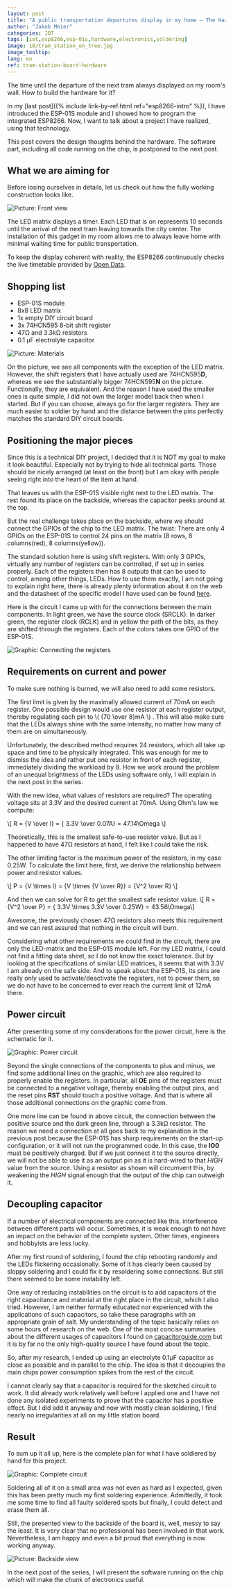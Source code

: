 ```yaml
---
layout: post
title: "A public transportation departures display in my home – The Hardware"
author: "Jakob Meier"
categories: IOT
tags: [iot,esp8266,esp-01s,hardware,electronics,soldering]
image: 18/tram_station_on_tree.jpg
image_tooltip: 
lang: en
ref: tram-station-board-hardware
---
```


<p class="intro">The time until the departure of the next tram always displayed on my room's wall. How to build the hardware for it?</p>

In my [last post]({% include link-by-ref.html ref="esp8266-intro" %}), I have introduced the ESP-01S module and I showed how to program the integrated ESP8266. Now, I want to talk about a project I have realized, using that technology.

This post covers the design thoughts behind the hardware. The software part, including all code running on the chip, is postponed to the next post.

## What we are aiming for

Before losing ourselves in details, let us check out how the fully working construction looks like.

![Picture: Front view](/assets/img/18/station_board_on.jpg)

The LED matrix displays a timer. Each LED that is on represents 10 seconds until the arrival of the next tram leaving towards the city center. The installation of this gadget in my room allows me to always leave home with minimal waiting time for public transportation.

To keep the display coherent with reality, the ESP8266 continuously checks the live timetable provided by [Open Data](https://transport.opendata.ch/).

## Shopping list
 - ESP-01S module
 - 8x8 LED matrix
 - 1x empty DIY circuit board
 - 3x 74HCN595 8-bit shift register
 - 47Ω and 3.3kΩ resistors
 - 0.1 μF electrolyte capacitor
 
![Picture: Materials](/assets/img/18/tram_station_components.jpg)

On the picture, we see all components with the exception of the LED matrix. However, the shift registers that I have actually used are 74HCN595**D**, whereas we see the substantially bigger 74HCN595**N** on the picture. Functionally, they are equivalent. And the reason I have used the smaller ones is quite simple, I did not own the larger model back then when I started. But if you can choose, always go for the larger registers. They are much easier to soldier by hand and the distance between the pins perfectly matches the standard DIY circuit boards.

## Positioning the major pieces

Since this is a technical DIY project, I decided that it is NOT my goal to make it look beautiful. Especially not by trying to hide all technical parts. Those should be nicely arranged (at least on the front) but I am okay with people seeing right into the heart of the item at hand.

That leaves us with the ESP-01S visible right next to the LED matrix. The rest found its place on the backside, whereas the capacitor peeks around at the top.

But the real challenge takes place on the backside, where we should connect the GPIOs of the chip to the LED matrix. The twist: There are only 4 GPIOs on the ESP-01S to control 24 pins on the matrix (8 rows, 8 columns(red), 8 columns(yellow)). 

The standard solution here is using shift registers. With only 3 GPIOs, virtually any number of registers can be controlled, if set up in series properly. Each of the registers then has 8 outputs that can be used to control, among other things, LEDs. How to use them exactly, I am not going to explain right here, there is already plenty information about it on the web and the datasheet of the specific model I have used can be found [here](https://www.sparkfun.com/datasheets/IC/SN74HC595.pdf).

Here is the circuit I came up with for the connections between the main components. In light green, we have the source clock (SRCLK). In darker green, the register clock (RCLK) and in yellow the path of the bits, as they are shifted through the registers. Each of the colors takes one GPIO of the ESP-01S. 

![Graphic: Connecting the registers](/assets/img/18/station_board_logic.png)

## Requirements on current and power

To make sure nothing is burned, we will also need to add some resistors.

The first limit is given by the maximally allowed current of 70mA on each register. One possible design would use one resistor at each register output, thereby regulating each pin to \\( {70 \over 8}mA \\) . This will also make sure that the LEDs always shine with the same intensity, no matter how many of them are on simultaneously. 

Unfortunately, the described method requires 24 resistors, which all take up space and time to be physically integrated. This was enough for me to dismiss the idea and rather put one resistor in front of each register, immediately dividing the workload by 8. How we work around the problem of an unequal brightness of the LEDs using software only, I will explain in the next post in the series.

With the new idea, what values of resistors are required? The operating voltage sits at 3.3V and the desired current at 70mA. Using Ohm's law we compute:

\\[ R = {V \over I} = { 3.3V \over 0.07A} = 47.14\Omega \\]

Theoretically, this is the smallest safe-to-use resistor value. But as I happened to have 47Ω resistors at hand, I felt like I could take the risk.

The other limiting factor is the maximum power of the resistors, in my case 0.25W. To calculate the limit here, first, we derive the relationship between power and resistor values.

\\[ P = {V \times I} = {V \times {V \over R}} = {V^2 \over R} \\]

And then we can solve for R to get the smallest safe resistor value.
\\[ R = {V^2 \over P} = { 3.3V \times 3.3V \over 0.25W} = 43.56\Omega\\]

Awesome, the previously chosen 47Ω resistors also meets this requirement and we can rest assured that nothing in the circuit will burn.

Considering what other requirements we could find in the circuit, there are only the LED-matrix and the ESP-01S module left. For my LED matrix, I could not find a fitting data sheet, so I do not know the exact tolerance. But by looking at the specifications of similar LED matrices, it seems that with 3.3V I am already on the safe side. And to speak about the ESP-01S, its pins are really only used to activate/deactivate the registers, not to power them, so we do not have to be concerned to ever reach the current limit of 12mA there.

## Power circuit

After presenting some of my considerations for the power circuit, here is the schematic for it.

![Graphic: Power circuit](/assets/img/18/station_board_power.png)

Beyond the single connections of the components to plus and minus, we find some additional lines on the graphic, which are also required to properly enable the registers. In particular, all **OE** pins of the registers must be connected to a negative voltage, thereby enabling the output pins, and the reset pins **RST** should touch a positive voltage. And that is where all those additional connections on the graphic come from.

One more line can be found in above circuit, the connection between the positive source and the dark green line, through a 3.3kΩ resistor. The reason we need a connection at all goes back to my explanation in the previous post because the ESP-01S has sharp requirements on the start-up configuration, or it will not run the programmed code. In this case, the **IO0** must be positively charged. But if we just connect it to the source directly, we will not be able to use it as an output pin as it is hard-wired to that *HIGH* value from the source. Using a resistor as shown will circumvent this, by weakening the *HIGH* signal enough that the output of the chip can outweigh it.

## Decoupling capacitor

If a number of electrical components are connected like this, interference between different parts will occur. Sometimes, it is weak enough to not have an impact on the behavior of the complete system. Other times, engineers and hobbyists are less lucky. 

After my first round of soldering, I found the chip rebooting randomly and the LEDs flickering occasionally. Some of it has clearly been caused by sloppy soldering and I could fix it by resoldering some connections. But still there seemed to be some instability left.

One way of reducing instabilities on the circuit is to add capacitors of the right capacitance and material at the right place in the circuit, which I also tried. However, I am neither formally educated nor experienced with the applications of such capacitors, so take these paragraphs with an appropriate grain of salt. My understanding of the topic basically relies on some hours of research on the web. One of the most concise summaries about the different usages of capacitors I found on [capacitorguide.com](http://www.capacitorguide.com/coupling-and-decoupling/) but it is by far no the only high-quality source I have found about the topic.

So, after my research, I ended up using an electrolyte 0.1μF capacitor as close as possible and in parallel to the chip. The idea is that it decouples the main chips power consumption spikes from the rest of the circuit.

I cannot clearly say that a capacitor is required for the sketched circuit to work. It did already work relatively well before I applied one and I have not done any isolated experiments to prove that the capacitor has a positive effect. But I did add it anyway and now with mostly clean soldering, I find nearly no irregularities at all on my little station board.

## Result

To sum up it all up, here is the complete plan for what I have soldiered by hand for this project.

![Graphic: Complete circuit](/assets/img/18/station_board_complete.png)

Soldering all of it on a small area was not even as hard as I expected, given this has been pretty much my first soldering experience. Admittedly, it took me some time to find all faulty soldered spots but finally, I could detect and erase them all.

Still, the presented view to the backside of the board is, well, messy to say the least. It is very clear that no professional has been involved in that work. Nevertheless, I am happy and even a bit proud that everything is now working anyway.

![Picture: Backside view](/assets/img/18/station_board_backside.jpg)

In the next post of the series, I will present the software running on the chip which will make the chunk of electronics useful.
 

